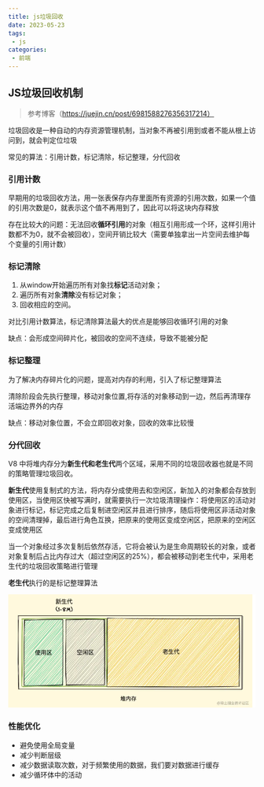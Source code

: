 ```yaml
---
title: js垃圾回收
date: 2023-05-23
tags:
 - js
categories:
 - 前端
---
```


## JS垃圾回收机制

> 参考博客（https://juejin.cn/post/6981588276356317214）

垃圾回收是一种自动的内存资源管理机制，当对象不再被引用到或者不能从根上访问到，就会判定位垃圾

常见的算法：引用计数，标记清除，标记整理，分代回收

### 引用计数

早期用的垃圾回收方法，用一张表保存内存里面所有资源的引用次数，如果一个值的引用次数是0，就表示这个值不再用到了，因此可以将这块内存释放

存在比较大的问题：无法回收**循环引用**的对象（相互引用形成一个环，这样引用计数都不为0，就不会被回收），空间开销比较大（需要单独拿出一片空间去维护每个变量的引用计数）

### 标记清除

1. 从window开始遍历所有对象找**标记**活动对象；
2. 遍历所有对象**清除**没有标记对象；
3. 回收相应的空间。

对比引用计数算法，标记清除算法最大的优点是能够回收循环引用的对象

缺点：会形成空间碎片化，被回收的空间不连续，导致不能被分配

### 标记整理

为了解决内存碎片化的问题，提高对内存的利用，引入了标记整理算法

清除阶段会先执行整理，移动对象位置,将存活的对象移动到一边，然后再清理存活端边界外的内存

缺点：移动对象位置，不会立即回收对象，回收的效率比较慢

### 分代回收

V8 中将堆内存分为**新生代和老生代**两个区域，采用不同的垃圾回收器也就是不同的策略管理垃圾回收。

**新生代**使用复制式的方法，将内存分成使用去和空闲区，新加入的对象都会存放到使用区，当使用区快被写满时，就需要执行一次垃圾清理操作：将使用区的活动对象进行标记，标记完成之后复制进空闲区并且进行排序，随后将使用区非活动对象的空间清理掉，最后进行角色互换，把原来的使用区变成空闲区，把原来的空闲区变成使用区

当一个对象经过多次复制后依然存活，它将会被认为是生命周期较长的对象，或者对象复制后占比内存过大（超过空闲区的25%），都会被移动到老生代中，采用老生代的垃圾回收策略进行管理

**老生代**执行的是标记整理算法

![image-33](../../.vuepress/public/img/frontEnd/image-33.png)

### 性能优化

- 避免使用全局变量
- 减少判断层级
- 减少数据读取次数，对于频繁使用的数据，我们要对数据进行缓存
- 减少循环体中的活动